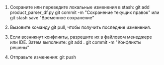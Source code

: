 1. Сохраните или переведите локальные изменения в stash:
   git add product_parser_df.py
   git commit -m "Сохранение текущих правок"
   или
   git stash save "Временное сохранение"

2. Вызовите команду git pull, чтобы получить последние изменения.

3. Если возникнут конфликты, разрешите их в файловом менеджере или IDE.
   Затем выполните:
   git add .
   git commit -m "Конфликты решены"

4. Отправьте изменения:
   git push
